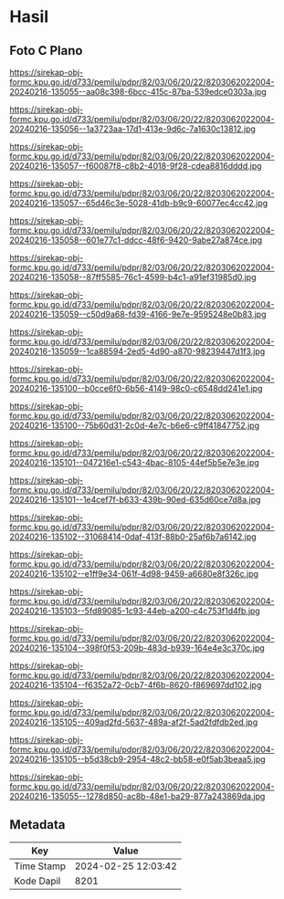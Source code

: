 # Hasil

## Foto C Plano

https://sirekap-obj-formc.kpu.go.id/d733/pemilu/pdpr/82/03/06/20/22/8203062022004-20240216-135055--aa08c398-6bcc-415c-87ba-539edce0303a.jpg

https://sirekap-obj-formc.kpu.go.id/d733/pemilu/pdpr/82/03/06/20/22/8203062022004-20240216-135056--1a3723aa-17d1-413e-9d6c-7a1630c13812.jpg

https://sirekap-obj-formc.kpu.go.id/d733/pemilu/pdpr/82/03/06/20/22/8203062022004-20240216-135057--f60087f8-c8b2-4018-9f28-cdea8816dddd.jpg

https://sirekap-obj-formc.kpu.go.id/d733/pemilu/pdpr/82/03/06/20/22/8203062022004-20240216-135057--65d46c3e-5028-41db-b9c9-60077ec4cc42.jpg

https://sirekap-obj-formc.kpu.go.id/d733/pemilu/pdpr/82/03/06/20/22/8203062022004-20240216-135058--601e77c1-ddcc-48f6-9420-9abe27a874ce.jpg

https://sirekap-obj-formc.kpu.go.id/d733/pemilu/pdpr/82/03/06/20/22/8203062022004-20240216-135058--87ff5585-76c1-4599-b4c1-a91ef31985d0.jpg

https://sirekap-obj-formc.kpu.go.id/d733/pemilu/pdpr/82/03/06/20/22/8203062022004-20240216-135059--c50d9a68-fd39-4166-9e7e-9595248e0b83.jpg

https://sirekap-obj-formc.kpu.go.id/d733/pemilu/pdpr/82/03/06/20/22/8203062022004-20240216-135059--1ca88594-2ed5-4d90-a870-98239447d1f3.jpg

https://sirekap-obj-formc.kpu.go.id/d733/pemilu/pdpr/82/03/06/20/22/8203062022004-20240216-135100--b0cce6f0-6b56-4149-98c0-c6548dd241e1.jpg

https://sirekap-obj-formc.kpu.go.id/d733/pemilu/pdpr/82/03/06/20/22/8203062022004-20240216-135100--75b60d31-2c0d-4e7c-b6e6-c9ff41847752.jpg

https://sirekap-obj-formc.kpu.go.id/d733/pemilu/pdpr/82/03/06/20/22/8203062022004-20240216-135101--047216e1-c543-4bac-8105-44ef5b5e7e3e.jpg

https://sirekap-obj-formc.kpu.go.id/d733/pemilu/pdpr/82/03/06/20/22/8203062022004-20240216-135101--1e4cef7f-b633-439b-90ed-635d60ce7d8a.jpg

https://sirekap-obj-formc.kpu.go.id/d733/pemilu/pdpr/82/03/06/20/22/8203062022004-20240216-135102--31068414-0daf-413f-88b0-25af6b7a6142.jpg

https://sirekap-obj-formc.kpu.go.id/d733/pemilu/pdpr/82/03/06/20/22/8203062022004-20240216-135102--e1ff9e34-061f-4d98-9459-a6680e8f326c.jpg

https://sirekap-obj-formc.kpu.go.id/d733/pemilu/pdpr/82/03/06/20/22/8203062022004-20240216-135103--5fd89085-1c93-44eb-a200-c4c753f1d4fb.jpg

https://sirekap-obj-formc.kpu.go.id/d733/pemilu/pdpr/82/03/06/20/22/8203062022004-20240216-135104--398f0f53-209b-483d-b939-164e4e3c370c.jpg

https://sirekap-obj-formc.kpu.go.id/d733/pemilu/pdpr/82/03/06/20/22/8203062022004-20240216-135104--f6352a72-0cb7-4f6b-8620-f869697dd102.jpg

https://sirekap-obj-formc.kpu.go.id/d733/pemilu/pdpr/82/03/06/20/22/8203062022004-20240216-135105--409ad2fd-5637-489a-af2f-5ad2fdfdb2ed.jpg

https://sirekap-obj-formc.kpu.go.id/d733/pemilu/pdpr/82/03/06/20/22/8203062022004-20240216-135105--b5d38cb9-2954-48c2-bb58-e0f5ab3beaa5.jpg

https://sirekap-obj-formc.kpu.go.id/d733/pemilu/pdpr/82/03/06/20/22/8203062022004-20240216-135055--1278d850-ac8b-48e1-ba29-877a243869da.jpg


## Metadata

| Key        | Value               |
| ---------- | ------------------- |
| Time Stamp | 2024-02-25 12:03:42 |
| Kode Dapil | 8201                |



